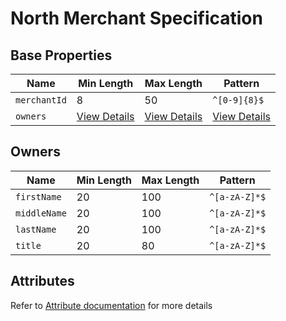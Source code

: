 # North Merchant Specification

## Base Properties

| Name | Min Length | Max Length | Pattern |
|---|---|---|---|
| `merchantId` | 8 | 50 | `^[0-9]{8}$` |
| `owners` | [View Details](#owners) | [View Details](#owners) | [View Details](#owners) |

## Owners

| Name | Min Length | Max Length | Pattern |
|---|---|---|---|
| `firstName` | 20 | 100 | `^[a-zA-Z]*$` |
| `middleName` | 20 | 100 | `^[a-zA-Z]*$` |
| `lastName` | 20 | 100 | `^[a-zA-Z]*$` |
| `title` | 20 | 80 | `^[a-zA-Z]*$` |

## Attributes

<!-- theme: info -->
Refer to [Attribute documentation](?path=docs/attribute/merchant/north.md) for more details

